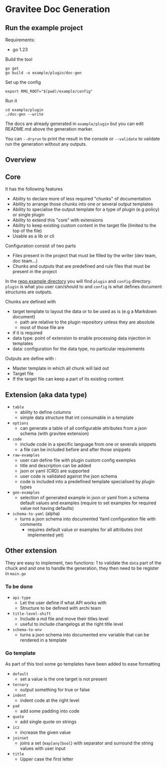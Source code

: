 # Gravitee Doc Generation

## Run the example project

Requirements:
* go 1.23

Build the tool
```shell
go get
go build -o example/plugin/doc-gen
```

Set up the config
```shell
export RMG_ROOT="$(pwd)/example/config"
```

Run it
```shell
cd example/plugin
./doc-gen --write
```

The docs are already generated in `example/plugin` but you can edit README.md above the generation marker.

You can `--dryrun` to print the result in the console or `--validate` to validate run the generation without any outputs.

## Overview

## Core

It has the following features

- Ability to declare more of less required "chunks" of documentation
- Ability to arrange those chunks into one or several output templates
- Ability to specialise the output template for a type of plugin (e.g policy)  or single plugin
- Ability to extend this "core" with extensions
- Ability to keep existing custom content in the target file (limited to the top of the file) 
- Usable as a lib or cli

Configuration consist of two parts

- Files present in the project that must be filled by the writer (dev team, doc team…)
- Chunks and outputs that are predefined and rule files that must be present in the project

In the [repo example directory](https://github.com/gravitee-io-labs/readme-gen) you  will find `plugin` and `config` directory. `plugin` is what you user can/should to and `config` is what defines document structures are outputs.

Chunks are defined with

- target template to layout the data or to be used as is (e.g a Markdown document)
    - path are relative to the plugin repository unless they are absolute
    - most of those file are 
- if it is required
- data type: point of extension to enable processing data injection in templates
- data: configuration for the data type, no particular requirements 

Outputs are define with :

- Master template in which all chunk will laid out
- Target file
- If the target file can keep a part of its existing content  

## Extension (aka data type)

- `table`
    - ability to define columns
    - simple data structure that int consumable in a template
- `options`
    - can generate a table of all configurable attributes from a json schema (with gravitee extension)
- `code`
    - include code in a specific language from one or severals snippets
    - a file can be included before and after those snippets
- `raw-examples`
    - user can define file with plugin custom config exemples
    - title and description can be added
    - json or yaml (CRD) are supported
    - user code is validated against the json schema
    - code is included into a predefined template specialised by plugin types
- `gen-examples`
    - selection of generated example in json or yaml from a schema default values and examples (require to set examples for required value not having defaults)
- `schema-to-yaml` (alpha)
    - turns a json schema into documented Yaml configuration file with comments
        - requires default value or examples for all attributes (not implemented yet)

## Other extension

They are easy to implement, two functions: 1 to validate the `data` part of the chuck and and one to handle the generation, they then need to be register in `main.go`

### To be done

- `api-type`
    - Let the user define if what API works with
    - Structure to be defined with archi team
- `title-level-shift`
    - Include a md file and move their titles level
    - useful to include changelogs at the right title level
- `schema-to-env`
    - turns a json schema into documented env variable that can be rendered in a template 

### Go template

As part of this tool some go templates have been added to ease formatting

- `default`
    - set a value is the one target is not present
- `ternary`
    - output something for true or false
- `indent` 
    - indent code at the right level
- `pad` 
    - add some padding into code 
- `quote` 
    - add single quote on strings
- `icz` 
    - increase the given value
- `joinset`
    - joins a set (`map[any]bool`) with separator and surround the string values with user input
- `title` 
    - Upper case the first letter